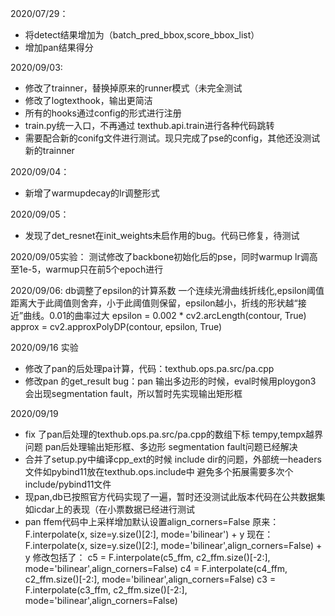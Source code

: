 



2020/07/29：

* 将detect结果增加为（batch_pred_bbox,score_bbox_list）
* 增加pan结果得分


2020/09/03:

* 修改了trainner，替换掉原来的runner模式（未完全测试
* 修改了logtexthook，输出更简洁
* 所有的hooks通过config的形式进行注册
* train.py统一入口，不再通过 texthub.api.train进行各种代码跳转
* 需要配合新的conifg文件进行测试。现只完成了pse的config，其他还没测试新的trainner

2020/09/04：
* 新增了warmupdecay的lr调整形式


2020/09/05：
* 发现了det_resnet在init_weights未启作用的bug。代码已修复，待测试


2020/09/05实验：
测试修改了backbone初始化后的pse，同时warmup lr调高至1e-5，warmup只在前5个epoch进行


2020/09/06:
db调整了epsilon的计算系数
一个连续光滑曲线折线化,epsilon阈值 距离大于此阈值则舍弃，小于此阈值则保留，epsilon越小，折线的形状越“接近”曲线。0.01的曲率过大
epsilon = 0.002 * cv2.arcLength(contour, True)
approx = cv2.approxPolyDP(contour, epsilon, True)

2020/09/16 实验
* 修改了pan的后处理pa计算，代码：texthub.ops.pa.src/pa.cpp
* 修改pan 的get_result
bug：pan 输出多边形的时候，eval时候用ploygon3 会出现segmentation fault，所以暂时先实现输出矩形框

2020/09/19 
* fix 了pan后处理的texthub.ops.pa.src/pa.cpp的数组下标 tempy,tempx越界问题
pan后处理输出矩形框、多边形 segmentation fault问题已经解决
* 合并了setup.py中编译cpp_ext的时候 include dir的问题，外部统一headers文件如pybind11放在texthub.ops.include中
避免多个拓展需要多次个include/pybind11文件
* 现pan,db已按照官方代码实现了一遍，暂时还没测试此版本代码在公共数据集如icdar上的表现（在小票数据已经进行测试
* pan ffem代码中上采样增加默认设置align_corners=False
原来：F.interpolate(x, size=y.size()[2:], mode='bilinear') + y
现在：F.interpolate(x, size=y.size()[2:], mode='bilinear',align_corners=False) + y
修改包括了：
c5 = F.interpolate(c5_ffm, c2_ffm.size()[-2:], mode='bilinear',align_corners=False)
c4 = F.interpolate(c4_ffm, c2_ffm.size()[-2:], mode='bilinear',align_corners=False)
c3 = F.interpolate(c3_ffm, c2_ffm.size()[-2:], mode='bilinear',align_corners=False)


